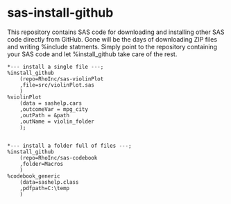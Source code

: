 # sas-install-github

This repository contains SAS code for downloading and installing other SAS code directly from GitHub. Gone will be the days of downloading ZIP files and writing %include statments. Simply point to the repository containing your SAS code and let %install_github take care of the rest.

```
*--- install a single file ---;
%install_github
    (repo=RhoInc/sas-violinPlot
    ,file=src/violinPlot.sas
    )
%violinPlot    
    (data = sashelp.cars 
    ,outcomeVar = mpg_city 
    ,outPath = &path
    ,outName = violin_folder
    );


*--- install a folder full of files ---;
%install_github
    (repo=RhoInc/sas-codebook
    ,folder=Macros
    )
%codebook_generic
    (data=sashelp.class
    ,pdfpath=C:\temp
    )
```
